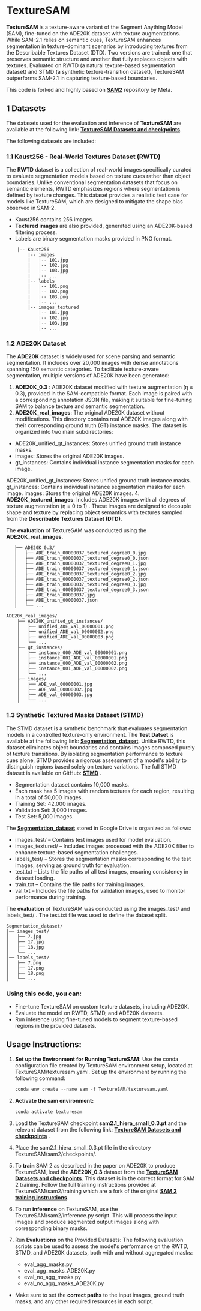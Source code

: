 
# TextureSAM
**TextureSAM** is a texture-aware variant of the Segment Anything Model (SAM), fine-tuned on the ADE20K dataset with texture augmentations. While SAM-2.1 relies on semantic cues, TextureSAM enhances segmentation in texture-dominant scenarios by introducing textures from the Describable Textures Dataset (DTD). Two versions are trained: one that preserves semantic structure and another that fully replaces objects with textures. Evaluated on RWTD (a natural texture-based segmentation dataset) and STMD (a synthetic texture-transition dataset), TextureSAM outperforms SAM-2.1 in capturing texture-based boundaries.

This code is forked and highly based on [**SAM2**](https://github.com/facebookresearch/sam2/tree/main/training) repository by Meta.

## 1 Datasets
The datasets used for the evaluation and inference of **TextureSAM** are available at the following link: [**TextureSAM Datasets and checkpoints**](https://drive.google.com/drive/folders/1pUJLa898WYEcb4Y_sOaXsSVe-CsPkwRv?usp=drive_link). 

The following datasets are included: 
### 1.1 Kaust256 - Real-World Textures Dataset (RWTD)
The **RWTD** dataset is a collection of real-world images specifically curated to evaluate segmentation models based on texture cues rather than object boundaries. Unlike conventional segmentation datasets that focus on semantic elements, RWTD emphasizes regions where segmentation is defined by texture changes. This dataset provides a realistic test case for models like TextureSAM, which are designed to mitigate the shape bias observed in SAM-2.
 - Kaust256 contains 256 images.
 - **Textured images** are also provided, generated using an ADE20K-based filtering process.
 - Labels are binary segmentation masks provided in PNG format.
```
    |-- Kaust256
        |-- images
        |   |-- 101.jpg
        |   |-- 102.jpg
        |   |-- 103.jpg
        |   |-- ...
        |-- labels
        |   |-- 101.png
        |   |-- 102.png
        |   |-- 103.png
        |   |-- ...
        |-- images_textured
            |-- 101.jpg
            |-- 102.jpg
            |-- 103.jpg
            |-- ...
```

### 1.2 ADE20K Dataset
The **ADE20K** dataset is widely used for scene parsing and semantic segmentation. It includes over 20,000 images with dense annotations spanning 150 semantic categories. To facilitate texture-aware segmentation, multiple versions of ADE20K have been generated:
1. **ADE20K_0.3** : ADE20K dataset modified with texture augmentation (η ≤ 0.3), provided in the SAM-compatible format. Each image is paired with a corresponding annotation JSON file, making it suitable for fine-tuning SAM to balance texture and semantic segmentation.
2. **ADE20K_real_images**: The original ADE20K dataset without modifications.
This directory contains real ADE20K images along with their corresponding ground truth (GT) instance masks. The dataset is organized into two main subdirectories:
 - ADE20K_unified_gt_instances: Stores unified ground truth instance masks.
 - images: Stores the original ADE20K images.
 - gt_instances: Contains individual instance segmentation masks for each image.

ADE20K_unified_gt_instances: Stores unified ground truth instance masks.
gt_instances: Contains individual instance segmentation masks for each image.
images: Stores the original ADE20K images.
4. **ADE20K_textured_images**: Includes ADE20K images with all degrees of texture augmentation (η = 0 to 1) . These images are designed to decouple shape and texture by replacing object semantics with textures sampled from the **Describable Textures Dataset (DTD)**.

The **evaluation** of TextureSAM was conducted using the **ADE20K_real_images**.

```
   ├── ADE20K_0.3/
   │   ├── ADE_train_00000037_textured_degree0_0.jpg
   │   ├── ADE_train_00000037_textured_degree0_0.json
   │   ├── ADE_train_00000037_textured_degree0_1.jpg
   │   ├── ADE_train_00000037_textured_degree0_1.json
   │   ├── ADE_train_00000037_textured_degree0_2.jpg
   │   ├── ADE_train_00000037_textured_degree0_2.json
   │   ├── ADE_train_00000037_textured_degree0_3.jpg
   │   ├── ADE_train_00000037_textured_degree0_3.json
   │   ├── ADE_train_00000037.jpg
   │   ├── ADE_train_00000037.json
   │   └── ...

```

```
ADE20K_real_images/
    ├── ADE20K_unified_gt_instances/
    │   ├── unified_ADE_val_00000001.png
    │   ├── unified_ADE_val_00000002.png
    │   ├── unified_ADE_val_00000003.png
    │   └── ...
    ├── gt_instances/
    │   ├── instance_000_ADE_val_00000001.png
    │   ├── instance_001_ADE_val_00000001.png
    │   ├── instance_000_ADE_val_00000002.png
    │   ├── instance_001_ADE_val_00000002.png
    │   └── ...
    ├── images/
    │   ├── ADE_val_00000001.jpg
    │   ├── ADE_val_00000002.jpg
    │   ├── ADE_val_00000003.jpg
    │   └── ...
```

### 1.3 Synthetic Textured Masks Dataset (STMD)
The STMD dataset is a synthetic benchmark that evaluates segmentation models in a controlled texture-only environment. The **Test Datset** is available at the following link: [**Segmentation_dataset**](https://drive.google.com/drive/folders/1pUJLa898WYEcb4Y_sOaXsSVe-CsPkwRv?usp=drive_link).
Unlike RWTD, this dataset eliminates object boundaries and contains images composed purely of texture transitions. By isolating segmentation performance to texture cues alone, STMD provides a rigorous assessment of a model's ability to distinguish regions based solely on texture variations. The full STMD dataset is available on GitHub:  [**STMD**](https://github.com/mubashar1030/Segmentation_dataset) .
 - Segmentation dataset contains 10,000 masks.
 - Each mask has 5 images with random textures for each region, resulting in a total of 50,000 images.
 - Training Set: 42,000 images.
 - Validation Set: 3,000 images.
 - Test Set: 5,000 images.

The [**Segmentation_dataset**](https://drive.google.com/drive/folders/1pUJLa898WYEcb4Y_sOaXsSVe-CsPkwRv?usp=drive_link) stored in Google Drive is organized as follows:
 - images_test/ – Contains test images used for model evaluation.
 - images_textured/ – Includes images processed with the ADE20K filter to enhance texture-based segmentation challenges.
 - labels_test/ – Stores the segmentation masks corresponding to the test images, serving as ground truth for evaluation.
 - test.txt – Lists the file paths of all test images, ensuring consistency in dataset loading.
 - train.txt – Contains the file paths for training images.
 - val.txt – Includes the file paths for validation images, used to monitor performance during training.
 
 The **evaluation** of TextureSAM was conducted using the images_test/ and labels_test/ . The test.txt file was used to define the dataset split.
```
Segmentation_dataset/
│── images_test/
│   ├── 7.jpg
│   ├── 17.jpg
│   ├── 18.jpg
│   └── ...
│── labels_test/
│   ├── 7.png
│   ├── 17.png
│   ├── 18.png
│   └── ...
```

### Using this code, you can:
- Fine-tune TextureSAM on custom texture datasets, including ADE20K.
- Evaluate the model on RWTD, STMD, and ADE20K datasets.
- Run inference using fine-tuned models to segment texture-based regions in the provided datasets.

## Usage Instructions:
1. **Set up the Environment for Running TextureSAM:**
   Use the conda configuration file created by TextureSAM environment setup, located at TextureSAM/texturesam.yaml.
   Set up the environment by running the following command:
   ```python
   conda env create --name sam -f TextureSAM/texturesam.yaml
   ```
3. **Activate the sam environment:**
   ```python
   conda activate texturesam
   ```
4. Load the TextureSAM checkpoint **sam2.1_hiera_small_0.3.pt** and the relevant dataset from the following link: [**TextureSAM Datasets and checkpoints**](https://drive.google.com/drive/folders/1pUJLa898WYEcb4Y_sOaXsSVe-CsPkwRv?usp=drive_link) .
   
5. Place the sam2.1_hiera_small_0.3.pt file in the directory TextureSAM/sam2/checkpoints/.

6. To **train** SAM 2 as described in the paper on ADE20K to produce TextureSAM, load the **ADE20K_0.3** dataset from the  [**TextureSAM Datasets and checkpoints**](https://drive.google.com/drive/folders/1pUJLa898WYEcb4Y_sOaXsSVe-CsPkwRv?usp=drive_link). This dataset is in the correct format for SAM 2 training. Follow the full training instructions provided at TextureSAM/sam2/training which are a fork of the original [**SAM 2 training instructions**](https://github.com/facebookresearch/sam2/tree/main/training).
   
7. To run **inference** on TextureSAM, use the TextureSAM/sam2/inference.py script.
   This will process the input images and produce segmented output images along with corresponding binary masks.

8. Run **Evaluations** on the Provided Datasets:
   The following evaluation scripts can be used to assess the model's performance on the RWTD, STMD, and ADE20K datasets, both with and without aggregated masks:
   - eval_agg_masks.py
   - eval_agg_masks_ADE20K.py
   - eval_no_agg_masks.py
   - eval_no_agg_masks_ADE20K.py

- Make sure to set the **correct paths** to the input images, ground truth masks, and any other required resources in each script.






